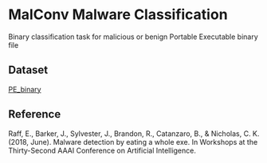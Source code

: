 # MalConv Malware Classification
Binary classification task for malicious or benign Portable Executable binary file

## Dataset
[PE_binary](https://figshare.com/articles/Malware_Detection_PE-Based_Analysis_Using_Deep_Learning_Algorithm_Dataset/6635642/1)

## Reference
Raff, E., Barker, J., Sylvester, J., Brandon, R., Catanzaro, B., & Nicholas, C. K. (2018, June). Malware detection by eating a whole exe. In Workshops at the Thirty-Second AAAI Conference on Artificial Intelligence.
